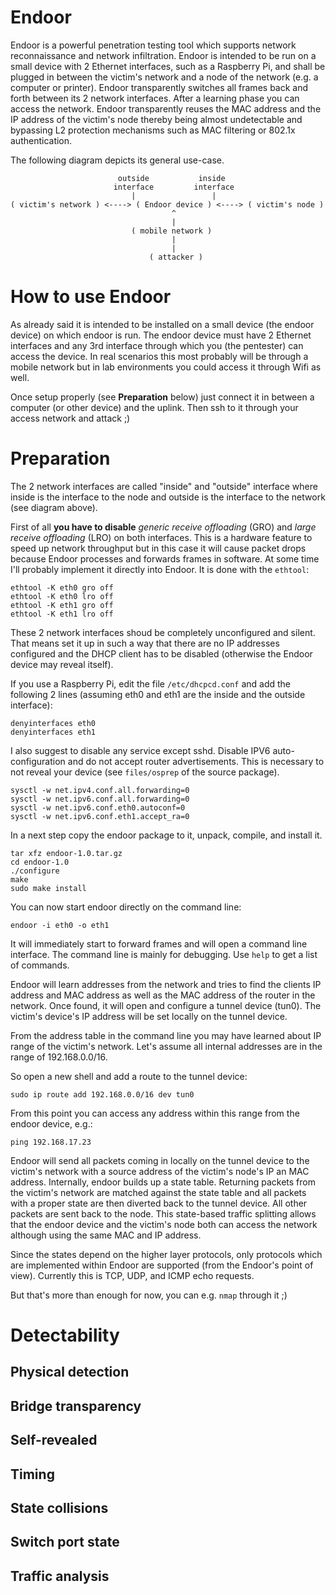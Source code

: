 # Endoor

Endoor is a powerful penetration testing tool which supports network
reconnaissance and network infiltration.  Endoor is intended to be run on a
small device with 2 Ethernet interfaces, such as a Raspberry Pi, and shall be
plugged in between the victim's network and a node of the network (e.g. a
computer or printer).  Endoor transparently switches all frames back and forth
between its 2 network interfaces.  After a learning phase you can access the
network. Endoor transparently reuses the MAC address and the IP address of the
victim's node thereby being almost undetectable and bypassing L2 protection
mechanisms such as MAC filtering or 802.1x authentication.

The following diagram depicts its general use-case.

```
                        outside           inside
                       interface         interface
                           |                 |
( victim's network ) <----> ( Endoor device ) <----> ( victim's node )
                                    ^
                                    |
                           ( mobile network )
                                    |
                                    |
                               ( attacker )
```

# How to use Endoor

As already said it is intended to be installed on a small device (the endoor
device) on which endoor is run. The endoor device must have 2 Ethernet
interfaces and any 3rd interface through which you (the pentester) can access
the device. In real scenarios this most probably will be through a mobile
network but in lab environments you could access it through Wifi as well.

Once setup properly (see **Preparation** below) just connect it in between a
computer (or other device) and the uplink. Then ssh to it through your access
network and attack ;)

# Preparation

The 2 network interfaces are called "inside" and "outside" interface where
inside is the interface to the node and outside is the interface to the network
(see diagram above).

First of all **you have to disable** _generic receive offloading_ (GRO) and
_large receive offloading_ (LRO) on both interfaces. This is a hardware feature
to speed up network throughput but in this case it will cause packet drops
because Endoor processes and forwards frames in software. At some time I'll
probably implement it directly into Endoor. It is done with the `ethtool`:

```
ethtool -K eth0 gro off
ethtool -K eth0 lro off
ethtool -K eth1 gro off
ethtool -K eth1 lro off
```

These 2 network interfaces shoud be completely unconfigured and silent. That
means set it up in such a way that there are no IP addresses configured and the
DHCP client has to be disabled (otherwise the Endoor device may reveal itself).

If you use a Raspberry Pi, edit the file `/etc/dhcpcd.conf` and add the
following 2 lines (assuming eth0 and eth1 are the inside and the outside
interface):
```
denyinterfaces eth0
denyinterfaces eth1
```

I also suggest to disable any service except sshd. Disable IPV6
auto-configuration and do not accept router advertisements. This is necessary to
not reveal your device (see `files/osprep` of the source package).
```
sysctl -w net.ipv4.conf.all.forwarding=0
sysctl -w net.ipv6.conf.all.forwarding=0
sysctl -w net.ipv6.conf.eth0.autoconf=0
sysctl -w net.ipv6.conf.eth1.accept_ra=0
```

In a next step copy the endoor package to it, unpack, compile, and install it.
```
tar xfz endoor-1.0.tar.gz
cd endoor-1.0
./configure
make
sudo make install
```

You can now start endoor directly on the command line:
```
endoor -i eth0 -o eth1
```

It will immediately start to forward frames and will open a command line
interface. The command line is mainly for debugging. Use `help` to get a list
of commands.

Endoor will learn addresses from the network and tries to find the clients IP
address and MAC address as well as the MAC address of the router in the
network. Once found, it will open and configure a tunnel device (tun0).
The victim's device's IP address will be set locally on the tunnel device.

From the address table in the command line you may have learned about IP
range of the victim's network. Let's assume all internal addresses are in the
range of 192.168.0.0/16.

So open a new shell and add a route to the tunnel device:
```
sudo ip route add 192.168.0.0/16 dev tun0
```

From this point you can access any address within this range from the endoor
device, e.g.:
```
ping 192.168.17.23
```

Endoor will send all packets coming in locally on the tunnel device to the
victim's network with a source address of the victim's node's IP an MAC
address.
Internally, endoor builds up a state table. Returning packets from the victim's
network are matched against the state table and all packets with a proper state
are then diverted back to the tunnel device. All other packets are sent back to
the node. This state-based traffic splitting allows that the endoor device and
the victim's node both can access the network although using the same MAC and
IP address.

Since the states depend on the higher layer protocols, only protocols which are
implemented within Endoor are supported (from the Endoor's point of view).
Currently this is TCP, UDP, and ICMP echo requests.

But that's more than enough for now, you can e.g. `nmap` through it ;)


# Detectability

## Physical detection

## Bridge transparency

## Self-revealed

## Timing

## State collisions

## Switch port state

## Traffic analysis

